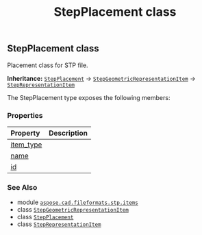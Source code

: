﻿---
title: StepPlacement class
second_title: Aspose.CAD for Python via .NET API References
description: 
type: docs
weight: 470
url: /python-net/aspose.cad.fileformats.stp.items/stepplacement/
is_root: false
---

## StepPlacement class

Placement class for STP file.



**Inheritance:** [`StepPlacement`](/cad/python-net/aspose.cad.fileformats.stp.items/stepplacement) → 
[`StepGeometricRepresentationItem`](/cad/python-net/aspose.cad.fileformats.stp.items/stepgeometricrepresentationitem) → 
[`StepRepresentationItem`](/cad/python-net/aspose.cad.fileformats.stp.items/steprepresentationitem)



The StepPlacement type exposes the following members:

### Properties
| Property | Description |
| :- | :- |
| [item_type](/cad/python-net/aspose.cad.fileformats.stp.items/stepplacement/item_type) |  |
| [name](/cad/python-net/aspose.cad.fileformats.stp.items/stepplacement/name) |  |
| [id](/cad/python-net/aspose.cad.fileformats.stp.items/stepplacement/id) |  |



### See Also
* module [`aspose.cad.fileformats.stp.items`](..)
* class [`StepGeometricRepresentationItem`](/cad/python-net/aspose.cad.fileformats.stp.items/stepgeometricrepresentationitem)
* class [`StepPlacement`](/cad/python-net/aspose.cad.fileformats.stp.items/stepplacement)
* class [`StepRepresentationItem`](/cad/python-net/aspose.cad.fileformats.stp.items/steprepresentationitem)
